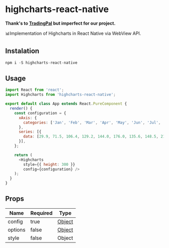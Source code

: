 # highcharts-react-native

**Thank's to [TradingPal](https://camo.githubusercontent.com/12c283baeba17ad50bf7d03bdabb82a520e19ea0/687474703a2f2f692e67697068792e636f6d2f6c33765264577758696e316f6f4c4348532e676966) but imperfect for our project.**

📊Implementation of Highcharts in React Native via WebView API.

## Instalation
```js
npm i -S highcharts-react-native
```

## Usage
```js
import React from 'react';
import Highcharts from 'highcharts-react-native';

export default class App extends React.PureComponent {
  render() {
    const configuration = {
      xAxis: {
        categories: ['Jan', 'Feb', 'Mar', 'Apr', 'May', 'Jun', 'Jul', 'Aug', 'Sep', 'Oct', 'Nov', 'Dec']
      },
      series: [{
        data: [29.9, 71.5, 106.4, 129.2, 144.0, 176.0, 135.6, 148.5, 216.4, 194.1, 95.6, 54.4]
      }],
    };

    return (
      <Highcharts
        style={{ height: 300 }}
        config={configuration} />
    );
  }
}
```

## Props
| Name | Required | Type |
| ------------- | ------------- | ------------- |
| config | true | [Object](http://www.highcharts.com/docs/getting-started/your-first-chart)|
| options | false | [Object](https://api.highcharts.com/highcharts/lang)|
| style | false | Object |

